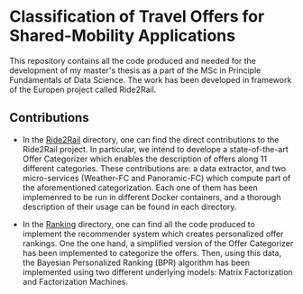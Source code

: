 # Classification of Travel Offers for Shared-Mobility Applications

This repository contains all the code produced and needed for the development of my master's thesis as a part of the MSc in Principle Fundamentals of Data Science. The work has been developed in framework of the Europen project called Ride2Rail.

## Contributions

- In the [Ride2Rail][r2r] directory, one can find the direct contributions to the Ride2Rail project. In particular, we intend to develope a state-of-the-art Offer Categorizer which enables the description of offers along 11 different categories. These contributions are: a data extractor, and two micro-services (Weather-FC and Panoramic-FC) which compute part of the aforementioned categorization. Each one of them has been implemenred to be run in different Docker containers, and a thorough description of their usage can be found in each directory. 

- In the [Ranking][ranking] directory, one can find all the code produced to implement the recommender system which creates personalized offer rankings. One the one hand, a simplified version of the Offer Categorizer has been implemented to categorize the offers. Then, using this data, the Bayesian Personalized Ranking (BPR) algorithm has been implemented using two different underlying models: Matrix Factorization and Factorization Machines.


[r2r]: https://github.com/alexmartinezmiguel/TFM-Travels-Offers-Classification/tree/main/Ride2Rail
[ranking]: https://github.com/alexmartinezmiguel/TFM-Travels-Offers-Classification/tree/main/BPR
